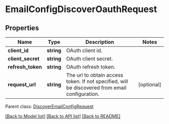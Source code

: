 # EmailConfigDiscoverOauthRequest

## Properties
Name | Type | Description | Notes
------------ | ------------- | ------------- | -------------
**client_id** | **string** | OAuth client id. | 
**client_secret** | **string** | OAuth client secret. | 
**refresh_token** | **string** | OAuth refresh token. | 
**request_url** | **string** | The url to obtain access token. If not specified, will be discovered from email configuration. | [optional] 

 Parent class: [DiscoverEmailConfigRequest](DiscoverEmailConfigRequest.md)

[[Back to Model list]](README.md#documentation-for-models) [[Back to API list]](README.md#documentation-for-api-endpoints) [[Back to README]](README.md)



